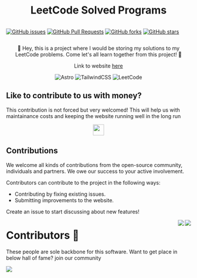 <h1 align="center"> LeetCode Solved Programs </h1>
<div style="display: flex; flex-direction: row; justify-content: space-between" align="center">  
  

  [![GitHub issues](https://img.shields.io/github/issues/jsvigneshkanna/leetcode_solved_programs?logo=github)](https://github.com/jsvigneshkanna/leetcode_solved_programs/issues) 
  [![GitHub Pull Requests](https://img.shields.io/github/issues-pr/jsvigneshkanna/leetcode_solved_programs)](https://github.com/leetcode_solved_programs/pulls) 
  [![GitHub forks](https://img.shields.io/github/forks/jsvigneshkanna/leetcode_solved_programs?logo=github)](https://github.com/jsvigneshkanna/leetcode_solved_programs/network/members) 
  [![GitHub stars](https://img.shields.io/github/stars/jsvigneshkanna/leetcode_solved_programs?logo=github)](https://github.com/jsvigneshkanna/tleetcode_solved_programs/stargazers) 
</div>



<p align="center"> 🥸 Hey, this is a project where I would be storing my solutions to my LeetCode problems. Come let's all learn together from this project! 🍻 </p>

<div align="center">

Link to website [here](https://vkleetcodesolutions.netlify.app/)

</div>

<div align="center">

![Astro](https://img.shields.io/badge/-Astro-000000?style=for-the-badge&logo=astro) ![TailwindCSS](https://img.shields.io/badge/tailwind%20css-000000.svg?style=for-the-badge&logo=tailwind-css&logoColor=38b2ac) ![LeetCode](https://img.shields.io/badge/LeetCode-000000?style=for-the-badge&logo=LeetCode&logoColor=#d16c06)

</div>

## Like to contribute to us with money?

This contribution is not forced but very welcomed! This will help us with maintainance costs and keeping the website running well in the long run
<p align="center">
<a href = "https://www.buymeacoffee.com/jsvigneshkanna?new=1"><img src ="https://cdn.buymeacoffee.com/buttons/default-red.png" height="30"/></a>
</p>

## Contributions
We welcome all kinds of contributions from the open-source community, individuals and partners. We owe our success to your active involvement.

Contributors can contribute to the project in the following ways:

- Contributing by fixing existing issues.
- Submitting improvements to the website.

Create an issue to start discussing about new features!

<img align="right" src="https://badges.frapsoft.com/os/v1/open-source.svg?v=103"> <img align="right" src="https://hits.dwyl.com/jsvigneshkanna/leetcode_solved_programs.svg?style=flat-square" >

# Contributors 🎉

These people are sole backbone for this software. Want to get place in below hall of fame? join our community

<a href="https://github.com/jsvigneshkanna/leetcode_solved_programs/graphs/contributors">
  <img src="https://contrib.rocks/image?repo=jsvigneshkanna/leetcode_solved_programs" />
</a>
